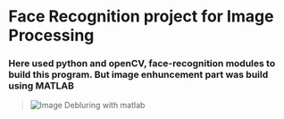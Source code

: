 # Face Recognition project for Image Processing 
### Here used python and openCV, face-recognition modules to build this program. But image enhuncement part was build using MATLAB
>![Image Debluring with matlab](https://github.com/Fattijenishbek/Image-Proc/blob/master/debluring.m)
